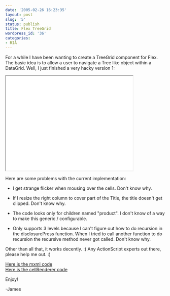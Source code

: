 ```yaml
---
date: '2005-02-26 16:23:35'
layout: post
slug: '5'
status: publish
title: Flex TreeGrid
wordpress_id: '36'
categories:
- RIA
---
```


For a while I have been wanting to create a TreeGrid component for Flex.  The basic idea is to allow a user to navigate a Tree like object within a DataGrid.  Well, I just finished a very hacky version 1:

<iframe src="/demos/TreeGrid/TreeGrid.mxml.swf" width="400" height="300"></iframe>

Here are some problems with the current implementation:

* I get strange flicker when mousing over the cells.  Don't know why.

* If I resize the right column to cover part of the Title, the title doesn't get clipped.  Don't know why.

* The code looks only for children named "product".  I don't know of a way to make this generic / configurable.

* Only supports 3 levels because I can't figure out how to do recursion in the disclosurePress function.  When I tried to call another function to do recursion the recursive method never got called.  Don't know why.


Other than all that, it works decently.  :)  Any ActionScript experts out there, please help me out.  :)

[Here is the mxml code](/demos/TreeGrid/TreeGrid.mxml)  
[Here is the cellRenderer code](/demos/TreeGrid/TreeGridCellRenderer.as)

Enjoy!

-James
